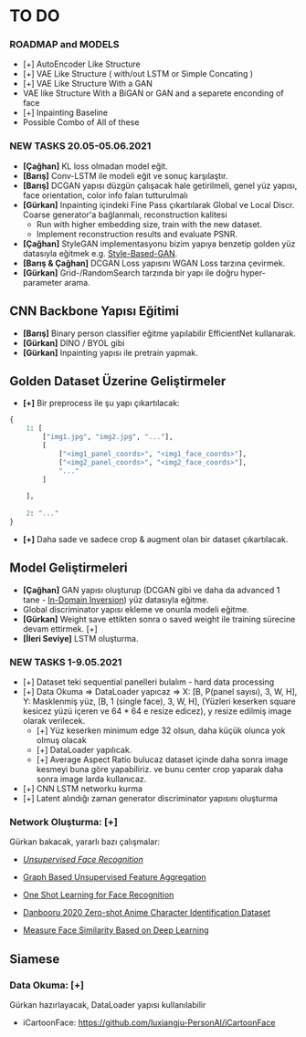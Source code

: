 
# TO DO

### ROADMAP and MODELS

- [+] AutoEncoder Like Structure 
- [+] VAE Like Structure ( with/out LSTM or Simple Concating )
- [+] VAE Like Structure With a GAN
- VAE like Structure With a BiGAN or GAN and a separete enconding of face 
- [+] Inpainting Baseline
- Possible Combo of All of these

### NEW TASKS 20.05-05.06.2021

- **[Çağhan]** KL loss olmadan model eğit.
- **[Barış]** Conv-LSTM ile modeli eğit ve sonuç karşılaştır.
- **[Barış]** DCGAN yapısı düzgün çalışacak hale getirilmeli, genel yüz yapısı, face orientation, color info falan tutturulmalı
- **[Gürkan]** Inpainting içindeki Fine Pass çıkartılarak Global ve Local Discr. Coarse generator'a bağlanmalı, reconstruction kalitesi
	- Run with higher embedding size, train with the new dataset.
	- Implement reconstruction results and evaluate PSNR.
- **[Çağhan]** StyleGAN implementasyonu bizim yapıya benzetip golden yüz datasıyla eğitmek e.g. [Style-Based-GAN](https://github.com/rosinality/style-based-gan-pytorch).
- **[Barış & Çağhan]** DCGAN Loss yapısını WGAN Loss tarzına çevirmek.
- **[Gürkan]** Grid-/RandomSearch tarzında bir yapı ile doğru hyper-parameter arama.



## CNN Backbone Yapısı Eğitimi

- **[Barış]** Binary person classifier eğitme yapılabilir EfficientNet kullanarak.
- **[Gürkan]** DINO / BYOL gibi 
- **[Gürkan]** Inpainting yapısı ile pretrain yapmak.

## Golden Dataset Üzerine Geliştirmeler

- **[+]** Bir preprocess ile şu yapı çıkartılacak: 

```python
{
    1: [
        ["img1.jpg", "img2.jpg", "..."],
        [
            ["<img1_panel_coords>", "<img1_face_coords>"],
            ["<img2_panel_coords>", "<img2_face_coords>"],
            "..."
        ]
        
    ],
    
    2: "..."
}
```

- **[+]** Daha sade ve sadece crop & augment olan bir dataset çıkartılacak.

## Model Geliştirmeleri

- **[Çağhan]** GAN yapısı oluşturup (DCGAN gibi ve daha da advanced 1 tane - [In-Domain Inversion](https://github.com/genforce/idinvert_pytorch)) yüz datasıyla eğitme.
- Global discriminator yapısı ekleme ve onunla modeli eğitme.
- **[Gürkan]** Weight save ettikten sonra o saved weight ile training sürecine devam ettirmek. [+]
- **[İleri Seviye]** LSTM oluşturma.


### NEW TASKS 1-9.05.2021

- [+] Dataset teki sequential panelleri bulalım - hard data processing 
- [+] Data Okuma => DataLoader yapıcaz => X: [B, P(panel sayısı), 3, W, H], Y: Masklenmiş yüz, [B, 1 (single face), 3, W, H], (Yüzleri keserken square kesicez yüzü içeren ve 64 * 64 e resize edicez), y resize edilmiş image olarak verilecek. 
	- [+] Yüz keserken minimum edge 32 olsun, daha küçük olunca yok olmuş olacak
	- [+] DataLoader yapılıcak.
	- [+] Average Aspect Ratio bulucaz dataset içinde daha sonra image kesmeyi buna göre yapabiliriz. ve bunu center crop yaparak daha sonra image larda kullanıcaz. 
- [+] CNN LSTM networku kurma
- [+] Latent alındığı zaman generator discriminator yapısını oluşturma




### **Network Oluşturma:**  [+]

Gürkan bakacak, yararlı bazı çalışmalar:

- [*Unsupervised Face Recognition*](https://arxiv.org/pdf/1803.01260.pdf)

- [Graph Based Unsupervised Feature Aggregation](https://openaccess.thecvf.com/content_ICCVW_2019/papers/LSR/Cheng_A_Graph_Based_Unsupervised_Feature_Aggregation_for_Face_Recognition_ICCVW_2019_paper.pdf)

- [One Shot Learning for Face Recognition](https://github.com/avillemin/One-Shot-Learning-for-Face-Recognition)

- [Danbooru 2020 Zero-shot Anime Character Identification Dataset](https://github.com/kosuke1701/ZACI-20-dataset)

- [Measure Face Similarity Based on Deep Learning](http://www.diva-portal.se/smash/get/diva2:1361888/FULLTEXT01.pdf)


## Siamese

### **Data Okuma:** [+]

Gürkan hazırlayacak, DataLoader yapısı kullanılabilir 
- iCartoonFace: https://github.com/luxiangju-PersonAI/iCartoonFace
